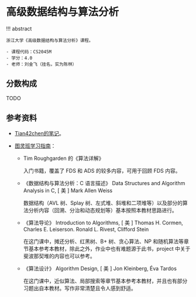 # 高级数据结构与算法分析

!!! abstract

    浙江大学《高级数据结构与算法分析》课程。

    - 课程代码：CS2045M
    - 学分：4.0
    - 老师：刘金飞（挂名，实为陈林）

## 分数构成

TODO

## 参考资料

- [Tian42chen的笔记](https://github.com/Tian42chen/Transcription-Malfunctioned/blob/main/_Finalized_Notes/ADS.pdf)。

- [图灵班学习指南](https://zju-turing.github.io/TuringCourses/major/advanced_data_structure/)：

    - Tim Roughgarden 的《算法详解》
    
        入门书籍，覆盖了 FDS 和 ADS 的较多内容，可用于回顾 FDS 内容。
        
    - 《数据结构与算法分析：C 语言描述》 Data Structures and Algorithm Analysis in C, [ 美 ] Mark Allen Weiss
    
        数据结构（AVL 树、Splay 树、左式堆、斜堆和二项堆等）以及部分的算法分析内容（回溯、分治和动态规划等）基本按照本教材思路进行。

    - 《算法导论》 Introduction to Algorithms, [ 美 ] Thomas H. Cormen, Charles E. Leiserson. Ronald L. Rivest, Clifford Stein
    
        在这门课中，摊还分析、红黑树、B+ 树、贪心算法、NP 和随机算法等章节基本参考本教材，除此之外，作业中也有难题源于此书，project 中关于斐波那契堆的内容也可以参考。

    - 《算法设计》 Algorithm Design, [ 美 ] Jon Kleinberg, Éva Tardos
    
        在这门课中，近似算法、局部搜索等章节基本参考本教材，并且也有部分习题出自本教材。写作非常清楚且令人感到舒适。